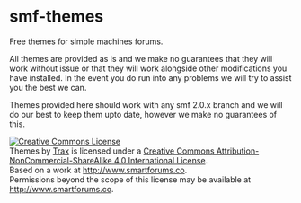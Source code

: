# smf-themes
Free themes for simple machines forums.

All themes are provided as is and we make no guarantees that they will work without issue or that they will work alongside other modifications you have installed. In the event you do run into any problems we will try to assist you the best we can.

Themes provided here should work with any smf 2.0.x branch and we will do our best to keep them upto date, however we make no guarantees of this.

<a rel="license" href="http://creativecommons.org/licenses/by-nc-sa/4.0/"><img alt="Creative Commons License" style="border-width:0" src="https://i.creativecommons.org/l/by-nc-sa/4.0/88x31.png" /></a><br /><span xmlns:dct="http://purl.org/dc/terms/" property="dct:title">Themes</span> by <a xmlns:cc="http://creativecommons.org/ns#" href="http://www.smartforums.co" property="cc:attributionName" rel="cc:attributionURL">Trax</a> is licensed under a <a rel="license" href="http://creativecommons.org/licenses/by-nc-sa/4.0/">Creative Commons Attribution-NonCommercial-ShareAlike 4.0 International License</a>.<br />Based on a work at <a xmlns:dct="http://purl.org/dc/terms/" href="http://www.smartforums.co" rel="dct:source">http://www.smartforums.co</a>.<br />Permissions beyond the scope of this license may be available at <a xmlns:cc="http://creativecommons.org/ns#" href="http://www.smartforums.co" rel="cc:morePermissions">http://www.smartforums.co</a>.
